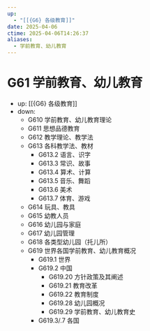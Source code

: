 ```yaml
---
up:
  - "[[{G6} 各级教育]]"
date: 2025-04-06
ctime: 2025-04-06T14:26:37
aliases:
  - 学前教育、幼儿教育
---
```


# G61 学前教育、幼儿教育

- up: [[{G6} 各级教育]]
- down:	
	- G610 学前教育、幼儿教育理论
	- G611 思想品德教育
	- G612 教学理论、教学法
	- G613 各科教学法、教材
		- G613.2 语言、识字
		- G613.3 常识、故事
		- G613.4 算术、计算
		- G613.5 音乐、舞蹈
		- G613.6 美术
		- G613.7 体育、游戏
	- G614 玩具、教具
	- G615 幼教人员
	- G616 幼儿园与家庭
	- G617 幼儿园管理
	- G618 各类型幼儿园（托儿所）
	- G619 世界各国学前教育、幼儿教育概况
		- G619.1 世界
		- G619.2 中国
			- G619.20 方针政策及其阐述
			- G619.21 教育改革
			- G619.22 教育制度
			- G619.28 幼儿园概况
			- G619.29 学前教育、幼儿教育史
		- G619.3/.7 各国
	
